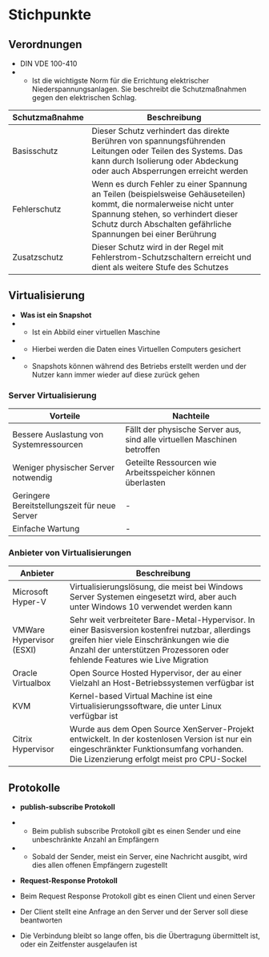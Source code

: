 # Stichpunkte

## Verordnungen

- DIN VDE 100-410
- - Ist die wichtigste Norm für die Errichtung elektrischer Niederspannungsanlagen. Sie beschreibt die Schutzmaßnahmen gegen den elektrischen Schlag.

|Schutzmaßnahme|Beschreibung|
|-|-|
|Basisschutz|Dieser Schutz verhindert das direkte Berühren von spannungsführenden Leitungen oder Teilen des Systems. Das kann durch Isolierung oder Abdeckung oder auch Absperrungen erreicht werden|
|Fehlerschutz|Wenn es durch Fehler zu einer Spannung an Teilen (beispielsweise Gehäuseteilen) kommt, die normalerweise nicht unter Spannung stehen, so verhindert dieser Schutz durch Abschalten gefährliche Spannungen bei einer Berührung|
|Zusatzschutz|Dieser Schutz wird in der Regel mit Fehlerstrom-Schutzschaltern erreicht und dient als weitere Stufe des Schutzes|

## Virtualisierung


- **Was ist ein Snapshot**
- - Ist ein Abbild einer virtuellen Maschine
- - Hierbei werden die Daten eines Virtuellen Computers gesichert
- - Snapshots können während des Betriebs erstellt werden und der Nutzer kann immer wieder auf diese zurück gehen


### Server Virtualisierung
|Vorteile|Nachteile|
|-|-|
|Bessere Auslastung von Systemressourcen|Fällt der physische Server aus, sind alle virtuellen Maschinen betroffen|
|Weniger physischer Server notwendig|Geteilte Ressourcen wie Arbeitsspeicher können überlasten|
|Geringere Bereitstellungszeit für neue Server|-|
|Einfache Wartung|-|


### Anbieter von Virtualisierungen

|Anbieter|Beschreibung|
|-|-|
|Microsoft Hyper-V|Virtualisierungslösung, die meist bei Windows Server Systemen eingesetzt wird, aber auch unter Windows 10 verwendet werden kann|
|VMWare Hypervisor (ESXI)|Sehr weit verbreiteter Bare-Metal-Hypervisor. In einer Basisversion kostenfrei nutzbar, allerdings greifen hier viele Einschränkungen wie die Anzahl der unterstützen Prozessoren oder fehlende Features wie Live Migration|
|Oracle Virtualbox|Open Source Hosted Hypervisor, der au einer Vielzahl an Host-Betriebssystemen verfügbar ist|
|KVM|Kernel-based Virtual Machine ist eine Virtualisierungssoftware, die unter Linux verfügbar ist|
|Citrix Hypervisor|Wurde aus dem Open Source XenServer-Projekt entwickelt. In der kostenlosen Version ist nur ein eingeschränkter Funktionsumfang vorhanden. Die Lizenzierung erfolgt meist pro CPU-Sockel|


## Protokolle

- **publish-subscribe Protokoll**
- - Beim publish subscribe Protokoll gibt es einen Sender und eine unbeschränkte Anzahl an Empfängern
- - Sobald der Sender, meist ein Server, eine Nachricht ausgibt, wird dies allen offenen Empfängern zugestellt

- **Request-Response Protokoll**
- Beim Request Response Protokoll gibt es einen Client und einen Server
- Der Client stellt eine Anfrage an den Server und der Server soll diese beantworten
- Die Verbindung bleibt so lange offen, bis die Übertragung übermittelt ist, oder ein Zeitfenster ausgelaufen ist
